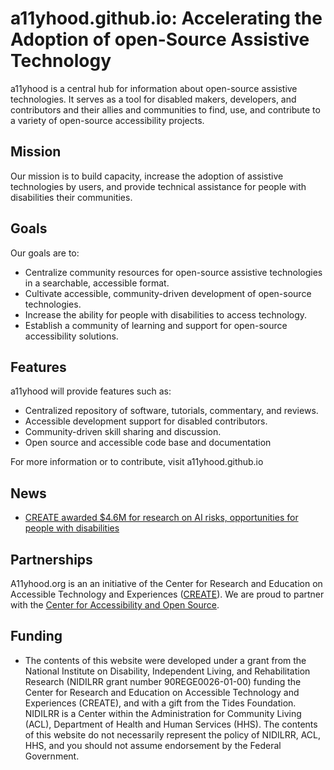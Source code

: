 # a11yhood.github.io: Accelerating the Adoption of open-Source Assistive Technology 

a11yhood is a central hub for information about open-source assistive technologies. It serves as a tool for disabled makers, developers, and contributors and their allies and communities to find, use, and contribute to a variety of open-source accessibility projects. 

## Mission
Our mission is to build capacity, increase the adoption of assistive technologies by users, and provide technical assistance for people with disabilities their communities. 

## Goals
Our goals are to:
- Centralize community resources for open-source assistive technologies in a searchable, accessible format.
- Cultivate accessible, community-driven development of open-source technologies. 
- Increase the ability for people with disabilities to access technology.
- Establish a community of learning and support for open-source accessibility solutions.

## Features 
a11yhood will provide features such as:
- Centralized repository of software, tutorials, commentary, and reviews.
- Accessible development support for disabled contributors.
- Community-driven skill sharing and discussion.
- Open source and accessible code base and documentation


For more information or to contribute, visit a11yhood.github.io

## News

* [CREATE awarded $4.6M for research on AI risks, opportunities for people with disabilities](https://create.uw.edu/create-rerc-grant-2024-ai-research/)

## Partnerships
A11yhood.org is an an initiative of the Center for Research and Education on Accessible Technology and Experiences ([CREATE](create.uw.edu)). We are proud to partner with the [Center for Accessibility and Open Source](https://caos.org/). 

## Funding

* The contents of this website were developed under a grant from the National Institute on Disability, Independent Living, and Rehabilitation Research (NIDILRR grant number 90REGE0026-01-00) funding the Center for Research and Education on Accessible Technology and Experiences (CREATE), and with a gift from the Tides Foundation. NIDILRR is a Center within the Administration for Community Living (ACL), Department of Health and Human Services (HHS). The contents of this website do not necessarily represent the policy of NIDILRR, ACL, HHS, and you should not assume endorsement by the Federal Government.
